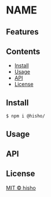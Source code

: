 # NAME

## Features

## Contents

- [Install](#install)
- [Usage](#usage)
- [API](#api)
- [License](#license)

## Install

```shell script
$ npm i @hisho/
```

## Usage

## API

## License

[MIT © hisho](./LICENSE)
